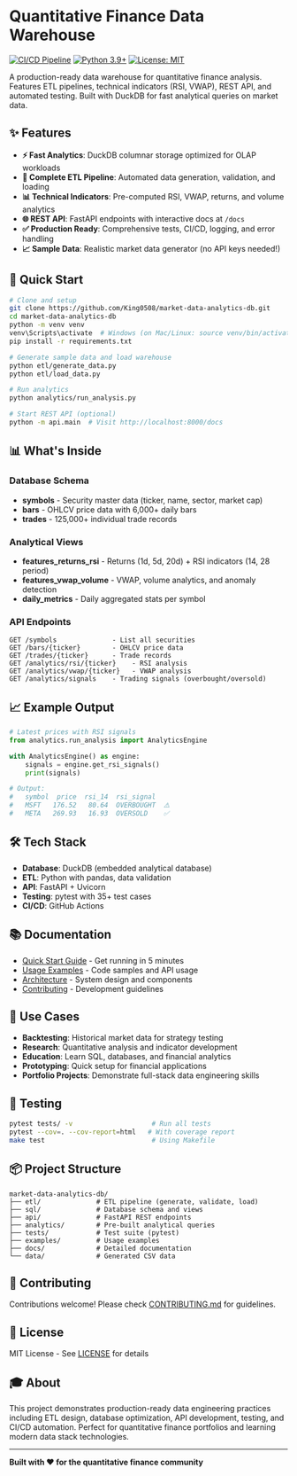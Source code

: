 # Quantitative Finance Data Warehouse

[![CI/CD Pipeline](https://github.com/King0508/market-data-analytics-db/actions/workflows/ci.yml/badge.svg)](https://github.com/King0508/market-data-analytics-db/actions/workflows/ci.yml)
[![Python 3.9+](https://img.shields.io/badge/python-3.9+-blue.svg)](https://www.python.org/downloads/)
[![License: MIT](https://img.shields.io/badge/License-MIT-yellow.svg)](LICENSE)

A production-ready data warehouse for quantitative finance analysis. Features ETL pipelines, technical indicators (RSI, VWAP), REST API, and automated testing. Built with DuckDB for fast analytical queries on market data.

## ✨ Features

- **⚡ Fast Analytics**: DuckDB columnar storage optimized for OLAP workloads
- **🔄 Complete ETL Pipeline**: Automated data generation, validation, and loading
- **📊 Technical Indicators**: Pre-computed RSI, VWAP, returns, and volume analytics
- **🌐 REST API**: FastAPI endpoints with interactive docs at `/docs`
- **✅ Production Ready**: Comprehensive tests, CI/CD, logging, and error handling
- **📈 Sample Data**: Realistic market data generator (no API keys needed!)

## 🚀 Quick Start

```bash
# Clone and setup
git clone https://github.com/King0508/market-data-analytics-db.git
cd market-data-analytics-db
python -m venv venv
venv\Scripts\activate  # Windows (on Mac/Linux: source venv/bin/activate)
pip install -r requirements.txt

# Generate sample data and load warehouse
python etl/generate_data.py
python etl/load_data.py

# Run analytics
python analytics/run_analysis.py

# Start REST API (optional)
python -m api.main  # Visit http://localhost:8000/docs
```

## 📊 What's Inside

### Database Schema

- **symbols** - Security master data (ticker, name, sector, market cap)
- **bars** - OHLCV price data with 6,000+ daily bars
- **trades** - 125,000+ individual trade records

### Analytical Views

- **features_returns_rsi** - Returns (1d, 5d, 20d) + RSI indicators (14, 28 period)
- **features_vwap_volume** - VWAP, volume analytics, and anomaly detection
- **daily_metrics** - Daily aggregated stats per symbol

### API Endpoints

```
GET /symbols              - List all securities
GET /bars/{ticker}        - OHLCV price data
GET /trades/{ticker}      - Trade records
GET /analytics/rsi/{ticker}    - RSI analysis
GET /analytics/vwap/{ticker}   - VWAP analysis
GET /analytics/signals    - Trading signals (overbought/oversold)
```

## 📈 Example Output

```python
# Latest prices with RSI signals
from analytics.run_analysis import AnalyticsEngine

with AnalyticsEngine() as engine:
    signals = engine.get_rsi_signals()
    print(signals)

# Output:
#   symbol  price  rsi_14  rsi_signal
#   MSFT   176.52   80.64  OVERBOUGHT  ⚠️
#   META   269.93   16.93  OVERSOLD    ✅
```

## 🛠️ Tech Stack

- **Database**: DuckDB (embedded analytical database)
- **ETL**: Python with pandas, data validation
- **API**: FastAPI + Uvicorn
- **Testing**: pytest with 35+ test cases
- **CI/CD**: GitHub Actions

## 📚 Documentation

- [Quick Start Guide](QUICKSTART.md) - Get running in 5 minutes
- [Usage Examples](docs/USAGE_EXAMPLES.md) - Code samples and API usage
- [Architecture](docs/ARCHITECTURE.md) - System design and components
- [Contributing](CONTRIBUTING.md) - Development guidelines

## 🎯 Use Cases

- **Backtesting**: Historical market data for strategy testing
- **Research**: Quantitative analysis and indicator development
- **Education**: Learn SQL, databases, and financial analytics
- **Prototyping**: Quick setup for financial applications
- **Portfolio Projects**: Demonstrate full-stack data engineering skills

## 🧪 Testing

```bash
pytest tests/ -v                    # Run all tests
pytest --cov=. --cov-report=html   # With coverage report
make test                           # Using Makefile
```

## 📦 Project Structure

```
market-data-analytics-db/
├── etl/              # ETL pipeline (generate, validate, load)
├── sql/              # Database schema and views
├── api/              # FastAPI REST endpoints
├── analytics/        # Pre-built analytical queries
├── tests/            # Test suite (pytest)
├── examples/         # Usage examples
├── docs/             # Detailed documentation
└── data/             # Generated CSV data
```

## 🤝 Contributing

Contributions welcome! Please check [CONTRIBUTING.md](CONTRIBUTING.md) for guidelines.

## 📝 License

MIT License - See [LICENSE](LICENSE) for details

## 🎓 About

This project demonstrates production-ready data engineering practices including ETL design, database optimization, API development, testing, and CI/CD automation. Perfect for quantitative finance portfolios and learning modern data stack technologies.

---

**Built with ❤️ for the quantitative finance community**
